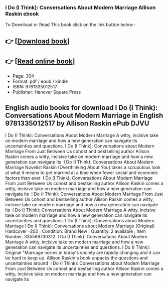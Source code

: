 ### I Do (I Think): Conversations About Modern Marriage Allison Raskin ebook

To Download or Read This book click on the link button below :

## 👉  [**[Download book](http://ebooksharez.info/download.php?group=book&from=github.com&id=718443&lnk=1061 "Download book")**]

## 👉  [**[Read online book](http://ebooksharez.info/download.php?group=book&from=github.com&id=718443&lnk=1061 "Read online book")**]


* Page: 304
* Format: pdf / epub / kindle
* ISBN: 9781335012517
* Publisher: Hanover Square Press



## English audio books for download I Do (I Think): Conversations About Modern Marriage in English 9781335012517 by Allison Raskin ePub DJVU



 I Do (I Think): Conversations About Modern Marriage A witty, incisive take on modern marriage and how a new generation can navigate its uncertainties and questions.
 I Do (I Think): Conversations about Modern Marriage From Just Between Us cohost and bestselling author Allison Raskin comes a witty, incisive take on modern marriage and how a new generation can navigate its 
 I Do (I Think): Conversations About Modern Marriage Novelist Raskin (Overthinking About You) takes a scrupulous look at what it means to get married at a time when fewer social and economic factors than ever 
 I Do (I Think): Conversations About Modern Marriage From Just Between Us cohost and bestselling author Allison Raskin comes a witty, incisive take on modern marriage and how a new generation can navigate its 
 I Do (I Think): Conversations About Modern Marriage From Just Between Us cohost and bestselling author Allison Raskin comes a witty, incisive take on modern marriage and how a new generation can navigate its 
 I Do (I Think): Conversations About Modern Marriage A witty, incisive take on modern marriage and how a new generation can navigate its uncertainties and questions.
 I Do (I Think): Conversations about Modern Marriage I Do (I Think): Conversations about Modern Marriage (Original) Hardcover -202 ; Condition. Brand New ; Quantity. 2 available ; Item Number. 335589730312.
 I Do (I Think): Conversations About Modern Marriage A witty, incisive take on modern marriage and how a new generation can navigate its uncertainties and questions.
 I Do (I Think): Original &quot;Marriage norms in today&#039;s society are rapidly changing and it can be hard to keep up. Allison Raskin&#039;s book unpacks the questions and uncertainties around 
 I Do (I Think): Conversations about Modern Marriage From Just Between Us cohost and bestselling author Allison Raskin comes a witty, incisive take on modern marriage and how a new generation can navigate its 






